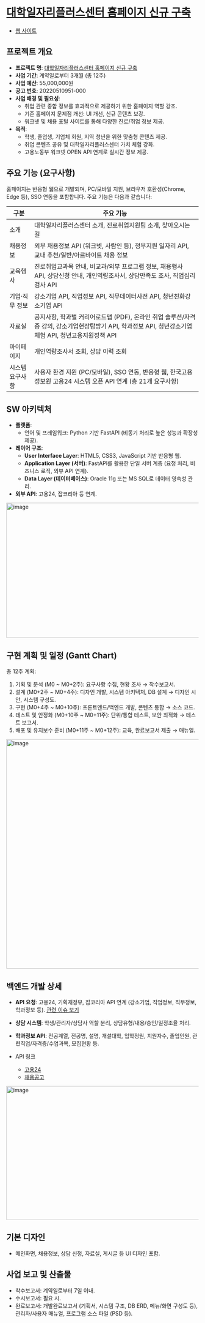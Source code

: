 # [대학일자리플러스센터 홈페이지 신규 구축](https://github.com/RealSan1/Government_Procurement_Business_Plan/blob/main/%EC%A0%9C%EC%95%88%EC%9A%94%EC%B2%AD%EC%84%9C.pdf)
- [웹 사이트](https://port-0-government-procurement-business-plan-mgjckxvm97f5b4e4.sel3.cloudtype.app/)

## 프로젝트 개요
- **프로젝트 명**: [대학일자리플러스센터 홈페이지 신규 구축](https://www.g2b.go.kr/)
- **사업 기간**: 계약일로부터 3개월 (총 12주)
- **사업 예산**: 55,000,000원
- **공고 번호**: 20220510951-000
- **사업 배경 및 필요성**:
  - 취업 관련 종합 정보를 효과적으로 제공하기 위한 홈페이지 역할 강조.
  - 기존 홈페이지 문제점 개선: UI 개선, 신규 콘텐츠 보강.
  - 워크넷 및 채용 포털 사이트를 통해 다양한 진로/취업 정보 제공.
- **목적**:
  - 학생, 졸업생, 기업체 회원, 지역 청년을 위한 맞춤형 콘텐츠 제공.
  - 취업 콘텐츠 공유 및 대학일자리플러스센터 가치 체험 강화.
  - 고용노동부 워크넷 OPEN API 연계로 실시간 정보 제공.

## 주요 기능 (요구사항)
홈페이지는 반응형 웹으로 개발되며, PC/모바일 지원, 브라우저 호환성(Chrome, Edge 등), SSO 연동을 포함합니다. 주요 기능은 다음과 같습니다:

| 구분       | 주요 기능                                                                 |
|------------|---------------------------------------------------------------------------|
| 소개      | 대학일자리플러스센터 소개, 진로취업지원팀 소개, 찾아오시는 길             |
| 채용정보  | 외부 채용정보 API (워크넷, 사람인 등), 정부지원 일자리 API, 교내 추천/일반/아르바이트 채용 정보 |
| 교육행사  | 진로취업교과목 안내, 비교과/외부 프로그램 정보, 채용행사 API, 상담신청 안내, 개인역량조사서, 상담만족도 조사, 직업심리검사 API |
| 기업·직무 정보 | 강소기업 API, 직업정보 API, 직무데이터사전 API, 청년친화강소기업 API     |
| 자료실    | 공지사항, 학과별 커리어로드맵 (PDF), 온라인 취업 솔루션/자격증 강의, 강소기업현장탐방기 API, 학과정보 API, 청년강소기업체험 API, 청년고용지원정책 API |
| 마이페이지 | 개인역량조사서 조회, 상담 이력 조회                                      |
| 시스템 요구사항 | 사용자 환경 지원 (PC/모바일), SSO 연동, 반응형 웹, 한국고용정보원 고용24 시스템 오픈 API 연계 (총 21개 요구사항) |

## SW 아키텍처
- **플랫폼**:
  - 언어 및 프레임워크: Python 기반 FastAPI (비동기 처리로 높은 성능과 확장성 제공).
- **레이어 구조**:
  - **User Interface Layer**: HTML5, CSS3, JavaScript 기반 반응형 웹.
  - **Application Layer (서버)**: FastAPI를 활용한 단일 서버 계층 (요청 처리, 비즈니스 로직, 외부 API 연계).
  - **Data Layer (데이터베이스)**: Oracle 11g 또는 MS SQL로 데이터 영속성 관리.
- **외부 API**: 고용24, 잡코리아 등 연계.

<img width="985" height="353" alt="image" src="https://github.com/user-attachments/assets/06c272f2-efa8-438a-b4e0-86ca4871c576" />


## 구현 계획 및 일정 (Gantt Chart)

총 12주 계획:
1. 기획 및 분석 (M0 ~ M0+2주): 요구사항 수집, 현황 조사 → 착수보고서.
2. 설계 (M0+2주 ~ M0+4주): 디자인 개발, 시스템 아키텍처, DB 설계 → 디자인 시안, 시스템 구성도.
3. 구현 (M0+4주 ~ M0+10주): 프론트엔드/백엔드 개발, 콘텐츠 통합 → 소스 코드.
4. 테스트 및 안정화 (M0+10주 ~ M0+11주): 단위/통합 테스트, 보안 최적화 → 테스트 보고서.
5. 배포 및 유지보수 준비 (M0+11주 ~ M0+12주): 교육, 완료보고서 제출 → 매뉴얼.

<img width="2000" height="600" alt="image" src="https://github.com/user-attachments/assets/b027be13-50fc-459c-8ce3-24e8578fc85e" />

## 백엔드 개발 상세
- **API 요청**: 고용24, 기획재정부, 잡코리아 API 연계 (강소기업, 직업정보, 직무정보, 학과정보 등). [관련 이슈 보기](https://github.com/RealSan1/Government_Procurement_Business_Plan/issues/1)
- **상담 시스템**: 학생/관리자/상담사 역할 분리, 상담유형/내용/승인/일정조율 처리.
- **학과정보 API**: 전공계열, 전공명, 설명, 개설대학, 입학정원, 지원자수, 졸업인원, 관련직업/자격증/수업과목, 모집현황 등.

- API 링크
  - [고용24](https://www.work24.go.kr/cm/e/a/0110/selectOpenApiIntro.do?bbsClCd=OosccI71O3P2dBxVz5A40Q%3D%3D)
  - [채용공고](https://www.data.go.kr/index.do)
<img width="1020" height="350" alt="image" src="https://github.com/user-attachments/assets/5caa315e-9150-46ad-9b03-243be1cdefa8" />

## 기본 디자인
- 메인화면, 채용정보, 상담 신청, 자료실, 게시글 등 UI 디자인 포함.

## 사업 보고 및 산출물
- 착수보고서: 계약일로부터 7일 이내.
- 수시보고서: 필요 시.
- 완료보고서: 개발완료보고서 (기획서, 시스템 구조, DB ERD, 메뉴/화면 구성도 등), 관리자/사용자 매뉴얼, 프로그램 소스 파일 (PSD 등).

